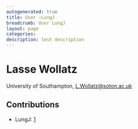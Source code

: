 ```yaml
---
autogenerated: true
title: User ›LungJ
breadcrumb: User LungJ
layout: page
categories: 
description: test description
---
```


Lasse Wollatz
=============

University of Southampton, L.Wollatz@soton.ac.uk

Contributions
-------------

-   LungJ: [1](http://imagej.net/LungJ)
